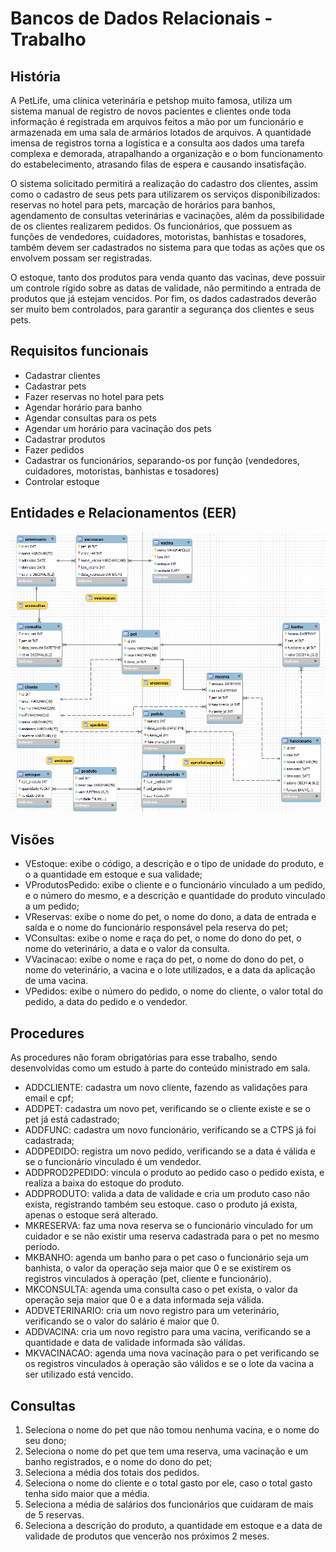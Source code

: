 # Bancos de Dados Relacionais - Trabalho

## História

A PetLife, uma clínica veterinária e petshop muito famosa, utiliza um sistema manual de registro de novos pacientes e clientes onde toda informação é registrada em arquivos feitos a mão por um funcionário e armazenada em uma sala de armários lotados de arquivos. A quantidade imensa de registros torna a logística e a consulta aos dados uma tarefa complexa e demorada, atrapalhando a organização e o bom funcionamento do estabelecimento, atrasando filas de espera e causando insatisfação. 

O sistema solicitado permitirá a realização do cadastro dos clientes, assim como o cadastro de seus pets para utilizarem os serviços disponibilizados: reservas no hotel para pets, marcação de horários para banhos, agendamento de consultas veterinárias e vacinações, além da possibilidade de os clientes realizarem pedidos. Os funcionários, que possuem as funções de vendedores, cuidadores, motoristas, banhistas e tosadores, também devem ser cadastrados no sistema para que todas as ações que os envolvem possam ser registradas. 

O estoque, tanto dos produtos para venda quanto das vacinas, deve possuir um controle rígido sobre as datas de validade, não permitindo a entrada de produtos que já estejam vencidos. Por fim, os dados cadastrados deverão ser muito bem controlados, para garantir a segurança dos clientes e seus pets.

## Requisitos funcionais

- Cadastrar clientes 
- Cadastrar pets
- Fazer reservas no hotel para pets
- Agendar horário para banho 
- Agendar consultas para os pets
- Agendar um horário para vacinação dos pets
- Cadastrar produtos
- Fazer pedidos
- Cadastrar os funcionários, separando-os por função (vendedores, cuidadores, motoristas, banhistas e tosadores)
- Controlar estoque

## Entidades e Relacionamentos (EER)

![Modelo Entidade-Relacionamento (EER)](assets/image.png)

## Visões

- VEstoque: exibe o código, a descrição e o tipo de unidade do produto, e o a quantidade em estoque e sua validade;
- VProdutosPedido: exibe o cliente e o funcionário vinculado a um pedido, e o número do mesmo, e a descrição e quantidade do produto vinculado a um pedido;
- VReservas: exibe o nome do pet, o nome do dono, a data de entrada e saída e o nome do funcionário responsável pela reserva do pet;
- VConsultas: exibe o nome e raça do pet, o nome do dono do pet, o nome do veterinário, a data e o valor da consulta.
- VVacinacao: exibe o nome e raça do pet, o nome do dono do pet, o nome do veterinário, a vacina e o lote utilizados, e a data da aplicação de uma vacina.
- VPedidos: exibe o número do pedido, o nome do cliente, o valor total do pedido, a data do pedido e o vendedor.

## Procedures

As procedures não foram obrigatórias para esse trabalho, sendo desenvolvidas como um estudo à parte do conteúdo ministrado em sala.

- ADDCLIENTE: cadastra um novo cliente, fazendo as validações para email e cpf;
- ADDPET: cadastra um novo pet, verificando se o cliente existe e se o pet já está cadastrado;
- ADDFUNC: cadastra um novo funcionário, verificando se a CTPS já foi cadastrada;
- ADDPEDIDO: registra um novo pedido, verificando se a data é válida e se o funcionário vinculado é um vendedor.
- ADDPROD2PEDIDO: vincula o produto ao pedido caso o pedido exista, e realiza a baixa do estoque do produto.
- ADDPRODUTO: valida a data de validade e cria um produto caso não exista, registrando também seu estoque. caso o produto já exista, apenas o estoque será alterado.
- MKRESERVA: faz uma nova reserva se o funcionário vinculado for um cuidador e se não existir uma reserva cadastrada para o pet no mesmo período.
- MKBANHO: agenda um banho para o pet caso o funcionário seja um banhista, o valor da operação seja maior que 0 e se existirem os registros vinculados à operação (pet, cliente e funcionário).
- MKCONSULTA: agenda uma consulta caso o pet exista, o valor da operação seja maior que 0 e a data informada seja válida.
- ADDVETERINARIO: cria um novo registro para um veterinário, verificando se o valor do salário é maior que 0.
- ADDVACINA: cria um novo registro para uma vacina, verificando se a quantidade e data de validade informada são válidas.
- MKVACINACAO: agenda uma nova vacinação para o pet verificando se os registros vinculados à operação são válidos e se o lote da vacina a ser utilizado está vencido.

## Consultas

1. Seleciona o nome do pet que não tomou nenhuma vacina, e o nome do seu dono;
2. Seleciona o nome do pet que tem uma reserva, uma vacinação e um banho registrados, e o nome do dono do pet;
3. Seleciona a média dos totais dos pedidos.
4. Seleciona o nome do cliente e o total gasto por ele, caso o total gasto tenha sido maior que a média.
5. Seleciona a média de salários dos funcionários que cuidaram de mais de 5 reservas.
6. Seleciona a descrição do produto, a quantidade em estoque e a data de validade de produtos que vencerão nos próximos 2 meses.